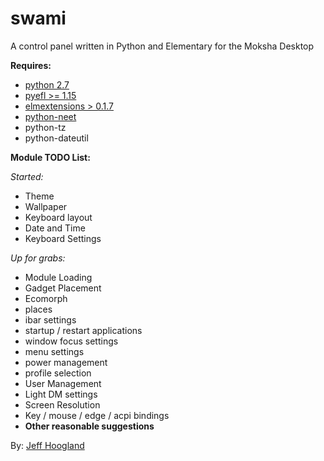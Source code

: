 # swami
A control panel written in Python and Elementary for the Moksha Desktop

**Requires:**
- [python 2.7](https://www.python.org/)
- [pyefl >= 1.15](http://git.enlightenment.org/bindings/python/python-efl.git/)
- [elmextensions > 0.1.7](https://github.com/JeffHoogland/python-elm-extensions)
- [python-neet](https://github.com/JeffHoogland/neet)
- python-tz
- python-dateutil

**Module TODO List:**

*Started:*
- Theme
- Wallpaper
- Keyboard layout
- Date and Time
- Keyboard Settings

*Up for grabs:*
- Module Loading
- Gadget Placement
- Ecomorph
- places
- ibar settings
- startup / restart applications
- window focus settings
- menu settings
- power management
- profile selection
- User Management
- Light DM settings
- Screen Resolution
- Key / mouse / edge / acpi bindings
- **Other reasonable suggestions**

By: [Jeff Hoogland](http://www.jeffhoogland.com/)
